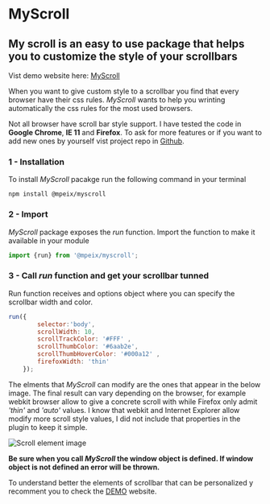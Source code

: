 # MyScroll
## My scroll is an easy to use package that helps you to customize the style of your scrollbars


Vist demo website here: [MyScroll](https://myscroll.peixweb.com)

When you want to give custom style to a scrollbar you find that every browser have their css rules. *MyScroll* wants to help you wrinting automatically the css rules for the most used browsers.

Not all browser have scroll bar style support. I have tested the code in **Google Chrome**, **IE 11** and **Firefox**. To ask for more features or if you want to add new ones by yourself vist project repo in [Github](https://github.com/mpeix/myscroll).

### 1 - Installation

To install *MyScroll* pacakge run the following command in your terminal

```
npm install @mpeix/myscroll
```

### 2 - Import

*MyScroll* package exposes the *run* function. Import the function to make it available in your module
```javascript
import {run} from '@mpeix/myscroll';
```

### 3 - Call *run* function and get your scrollbar tunned

Run function receives and options object where you can specify the scrollbar width and color.

```javascript
run({
        selector:'body',
        scrollWidth: 10,
        scrollTrackColor: '#FFF' ,
        scrollThumbColor: '#6aab2e',
        scrollThumbHoverColor: '#000a12' ,
        firefoxWidth: 'thin' 
    });
```
The elments that *MyScroll* can modify are the ones that appear in the below image. The final result can vary depending on the browser, for example webkit browser allow to give a concrete scroll with while Firefox only admit *'thin'* and *'auto'* values.
I know that webkit and Internet Explorer allow modify more scroll style values, I did not include that properties in the plugin to keep it simple.

![Scroll element image]('/images/scroll_elements.jpg')

**Be sure when you call *MyScroll* the window object is defined. If window object is not defined an error will be thrown.**

To understand better the elements of scrollbar that can be personalized y recomment you to check the [DEMO](https://myscroll.peixweb.com) website.


